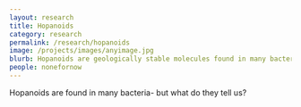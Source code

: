 ```yaml
---
layout: research
title: Hopanoids
category: research
permalink: /research/hopanoids
image: /projects/images/anyimage.jpg
blurb: Hopanoids are geologically stable molecules found in many bacteria
people: nonefornow
---
```


Hopanoids are found in many bacteria- but what do they tell us?
